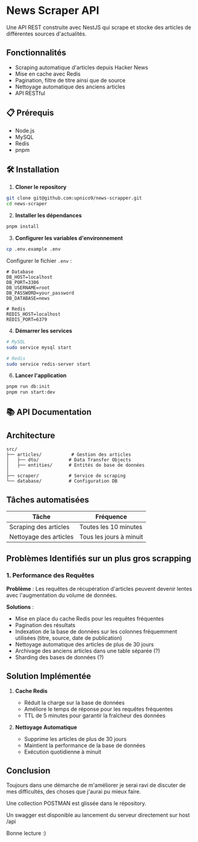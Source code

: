 # News Scraper API
Une API REST construite avec NestJS qui scrape et stocke des articles de différentes sources d'actualités.

## Fonctionnalités

- Scraping automatique d'articles depuis Hacker News
- Mise en cache avec Redis
- Pagination, filtre de titre ainsi que de source
- Nettoyage automatique des anciens articles
- API RESTful

## 📋 Prérequis

- Node.js
- MySQL
- Redis
- pnpm

## 🛠️ Installation

1. **Cloner le repository**
```bash
git clone git@github.com:upnico9/news-scrapper.git
cd news-scraper
```

2. **Installer les dépendances**
```bash
pnpm install
```

3. **Configurer les variables d'environnement**
```bash
cp .env.example .env
```

Configurer le fichier `.env` :
```env
# Database
DB_HOST=localhost
DB_PORT=3306
DB_USERNAME=root
DB_PASSWORD=your_password
DB_DATABASE=news

# Redis
REDIS_HOST=localhost
REDIS_PORT=6379
```

4. **Démarrer les services**
```bash
# MySQL
sudo service mysql start

# Redis
sudo service redis-server start
```

6. **Lancer l'application**
```bash
pnpm run db:init
pnpm run start:dev
```

## 📚 API Documentation


## Architecture

```
src/
├── articles/           # Gestion des articles
│   ├── dto/           # Data Transfer Objects
│   ├── entities/      # Entités de base de données
│
├── scraper/           # Service de scraping
└── database/          # Configuration DB
```

## Tâches automatisées

| Tâche | Fréquence |
|-------|-----------|
| Scraping des articles | Toutes les 10 minutes |
| Nettoyage des articles | Tous les jours à minuit |

## Problèmes Identifiés sur un plus gros scrapping 

### 1. Performance des Requêtes

**Problème** : Les requêtes de récupération d'articles peuvent devenir lentes avec l'augmentation du volume de données.

**Solutions** :
- Mise en place du cache Redis pour les requêtes fréquentes
- Pagination des résultats
- Indexation de la base de données sur les colonnes fréquemment utilisées (titre, source, date de publication)
- Nettoyage automatique des articles de plus de 30 jours
- Archivage des anciens articles dans une table séparée (?)
- Sharding des bases de données (?)


## Solution Implémentée

1. **Cache Redis**
   - Réduit la charge sur la base de données
   - Améliore le temps de réponse pour les requêtes fréquentes
   - TTL de 5 minutes pour garantir la fraîcheur des données

2. **Nettoyage Automatique**
   - Supprime les articles de plus de 30 jours
   - Maintient la performance de la base de données
   - Exécution quotidienne à minuit



## Conclusion

Toujours dans une démarche de m'améliorer je serai ravi de discuter de mes difficultés, des choses que j'aurai pu mieux faire.

Une collection POSTMAN est glissée dans le répository.

Un swagger est disponible au lancement du serveur directement sur host /api


Bonne lecture :)